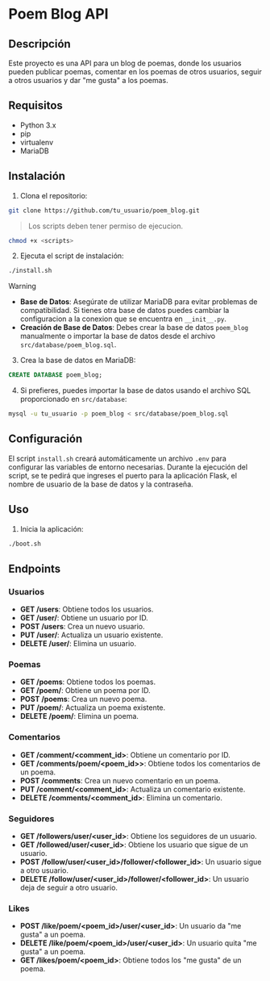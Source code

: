 # Poem Blog API

## Descripción

Este proyecto es una API para un blog de poemas, donde los usuarios pueden publicar poemas, comentar en los poemas de otros usuarios, seguir a otros usuarios y dar "me gusta" a los poemas.

## Requisitos

- Python 3.x
- pip
- virtualenv
- MariaDB

## Instalación

1. Clona el repositorio:

```sh
git clone https://github.com/tu_usuario/poem_blog.git
```

> Los scripts deben tener permiso de ejecucion.
```sh
chmod +x <scripts>
```

2. Ejecuta el script de instalación:

```sh
./install.sh
```

> [!WARNING]
> - **Base de Datos**: Asegúrate de utilizar MariaDB para evitar problemas de compatibilidad. Si tienes otra base de datos puedes cambiar la configuracion a la conexion que se encuentra en ```__init__.py```.
> - **Creación de Base de Datos**: Debes crear la base de datos `poem_blog` manualmente o importar la base de datos desde el archivo `src/database/poem_blog.sql`.

3. Crea la base de datos en MariaDB:

```sql
CREATE DATABASE poem_blog;
```

4. Si prefieres, puedes importar la base de datos usando el archivo SQL proporcionado en `src/database`:

```sh
mysql -u tu_usuario -p poem_blog < src/database/poem_blog.sql
```

## Configuración

El script `install.sh` creará automáticamente un archivo `.env` para configurar las variables de entorno necesarias. Durante la ejecución del script, se te pedirá que ingreses el puerto para la aplicación Flask, el nombre de usuario de la base de datos y la contraseña.

## Uso

1. Inicia la aplicación:

```sh
./boot.sh
```

## Endpoints

### Usuarios

- **GET /users**: Obtiene todos los usuarios.
- **GET /user/<id>**: Obtiene un usuario por ID.
- **POST /users**: Crea un nuevo usuario.
- **PUT /user/<id>**: Actualiza un usuario existente.
- **DELETE /user/<id>**: Elimina un usuario.

### Poemas

- **GET /poems**: Obtiene todos los poemas.
- **GET /poem/<id>**: Obtiene un poema por ID.
- **POST /poems**: Crea un nuevo poema.
- **PUT /poem/<id>**: Actualiza un poema existente.
- **DELETE /poem/<id>**: Elimina un poema.

### Comentarios

- **GET /comment/<comment_id>**: Obtiene un comentario por ID.
- **GET /comments/poem/<poem_id>>**: Obtiene todos los comentarios de un poema.
- **POST /comments**: Crea un nuevo comentario en un poema.
- **PUT /comment/<comment_id>**: Actualiza un comentario existente.
- **DELETE /comments/<comment_id>**: Elimina un comentario.

### Seguidores

- **GET /followers/user/<user_id>**: Obtiene los seguidores de un usuario.
- **GET /followed/user/<user_id>**: Obtiene los usuario que sigue de un usuario.
- **POST /follow/user/<user_id>/follower/<follower_id>**: Un usuario sigue a otro usuario.
- **DELETE /follow/user/<user_id>/follower/<follower_id>**: Un usuario deja de seguir a otro usuario.

### Likes

- **POST /like/poem/<poem_id>/user/<user_id>**: Un usuario da "me gusta" a un poema.
- **DELETE /like/poem/<poem_id>/user/<user_id>**: Un usuario quita "me gusta" a un poema.
- **GET /likes/poem/<poem_id>**: Obtiene todos los "me gusta" de un poema.




